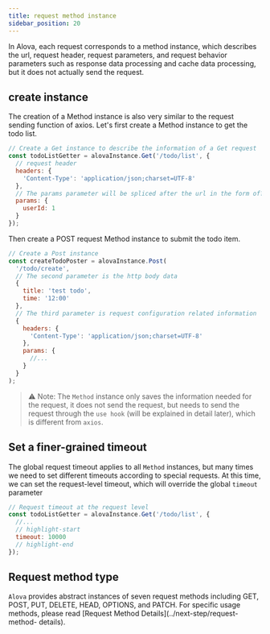 ```yaml
---
title: request method instance
sidebar_position: 20
---
```


In Alova, each request corresponds to a method instance, which describes the url, request header, request parameters, and request behavior parameters such as response data processing and cache data processing, but it does not actually send the request.

## create instance

The creation of a Method instance is also very similar to the request sending function of axios. Let's first create a Method instance to get the todo list.

```javascript
// Create a Get instance to describe the information of a Get request
const todoListGetter = alovaInstance.Get('/todo/list', {
  // request header
  headers: {
    'Content-Type': 'application/json;charset=UTF-8'
  },
  // The params parameter will be spliced after the url in the form of?
  params: {
    userId: 1
  }
});
```

Then create a POST request Method instance to submit the todo item.

```javascript
// Create a Post instance
const createTodoPoster = alovaInstance.Post(
  '/todo/create',
  // The second parameter is the http body data
  {
    title: 'test todo',
    time: '12:00'
  },
  // The third parameter is request configuration related information
  {
    headers: {
      'Content-Type': 'application/json;charset=UTF-8'
    },
    params: {
      //...
    }
  }
);
```

> ⚠️ Note: The `Method` instance only saves the information needed for the request, it does not send the request, but needs to send the request through the `use hook` (will be explained in detail later), which is different from `axios`.

## Set a finer-grained timeout

The global request timeout applies to all `Method` instances, but many times we need to set different timeouts according to special requests. At this time, we can set the request-level timeout, which will override the global `timeout` parameter

```javascript
// Request timeout at the request level
const todoListGetter = alovaInstance.Get('/todo/list', {
  //...
  // highlight-start
  timeout: 10000
  // highlight-end
});
```

## Request method type

`Alova` provides abstract instances of seven request methods including GET, POST, PUT, DELETE, HEAD, OPTIONS, and PATCH. For specific usage methods, please read [Request Method Details](../next-step/request-method- details).
